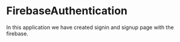 # FirebaseAuthentication

In this application we have created signin and signup page with the firebase.
